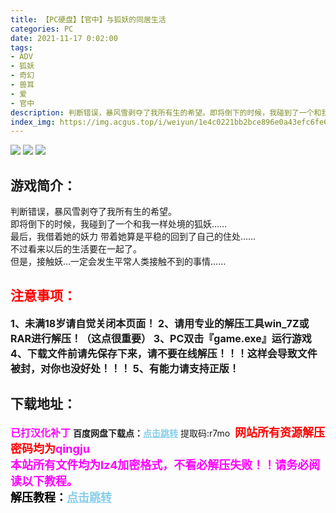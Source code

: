 ```yaml
---
title: 【PC硬盘】【官中】与狐妖的同居生活 
categories: PC
date: 2021-11-17 0:02:00
tags:
- ADV
- 狐妖
- 奇幻
- 兽耳
- 爱
- 官中
description: 判断错误，暴风雪剥夺了我所有生的希望。即将倒下的时候，我碰到了一个和我一样处境的狐妖……最后，我借着她的妖力 带着她算是平稳的回到了自己的住处……不过看来以后的生活要在一起了。但是，接触妖…一定会发生平常人类接触不到的事情……
index_img: https://img.acgus.top/i/weiyun/1e4c0221bb2bce896e0a43efc6fe61f2d6ce4a726531a399c0e77370cfc99021db95a465a981458273a967714050d51a.webp
---
```

![](https://img.acgus.top/i/weiyun/1e4c0221bb2bce896e0a43efc6fe61f2d6ce4a726531a399c0e77370cfc99021db95a465a981458273a967714050d51a.webp)
![](https://img.acgus.top/i/weiyun/7b941018daad55305db424343bf4b407522b5b96553b04ffd5c98c09cd6746adb1ad4c1866bf9921813480fc3b160583.webp)
![](https://img.acgus.top/i/weiyun/49e08ecd1e5f5816502d591e3981c66666e8eaab192f8c0a9fec7ac28fcfd1df1c98e1b8bf293f69a62dd7d92d99479b.webp)
## 游戏简介：
判断错误，暴风雪剥夺了我所有生的希望。     
即将倒下的时候，我碰到了一个和我一样处境的狐妖……     
最后，我借着她的妖力 带着她算是平稳的回到了自己的住处……     
不过看来以后的生活要在一起了。     
但是，接触妖…一定会发生平常人类接触不到的事情……
<br>
    



## <font color=#FF0000 >注意事项：</font>
<font size=3><b>1、未满18岁请自觉关闭本页面！
2、请用专业的解压工具win_7Z或RAR进行解压！（这点很重要）
3、PC双击『game.exe』运行游戏
4、下载文件前请先保存下来，请不要在线解压！！！这样会导致文件被封，对你也没好处！！！
5、有能力请支持正版！</b></font>

## 下载地址：
<font color=#FF00FF size=3>**已打汉化补丁**</font>
<b>百度网盘下载点：</b><a href="https://pan.baidu.com/s/1K5A9fL9JMFCNcverSiN64w?pwd=r7mo" style="color: #87CEEB;"><b>点击跳转</b></a> 提取码:r7mo
<a style="padding: 0" href="https://post.qingju.org/AD/"><img style="max-width:100%" src="https://img.acgus.top/i/2024/07/478f689b8021d8d499ab43d21acf137a.gif" alt=""></a>
<b><font color=#FF0000 size=4>网站所有资源解压密码均为</b></font><b><font color=#FF00FF size=4>qingju</font><font color=#FF0000 ></font></b><br><b><font color=#FF00FF size=4>本站所有文件均为lz4加密格式，不看必解压失败！！请务必阅读以下教程。</b></font><br><b><font color=#000 size=4>解压教程：</b><a href="https://post.qingju.org/tutorial/000/" style="color: #87CEEB;"><b>点击跳转</b></a>